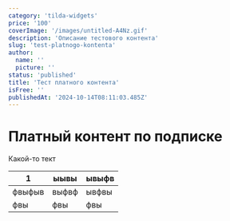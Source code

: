 ```yaml
---
category: 'tilda-widgets'
price: '100'
coverImage: '/images/untitled-A4Nz.gif'
description: 'Описание тестового контента'
slug: 'test-platnogo-kontenta'
author:
  name: ''
  picture: ''
status: 'published'
title: 'Тест платного контента'
isFree: ''
publishedAt: '2024-10-14T08:11:03.485Z'
---
```


# Платный контент по подписке

Какой-то тект

| 1 | ыывы | ывыфв |
| --- | --- | --- |
| фвыфыв | выфвф | ывфвы |
| фвы | фвы | фвы |
